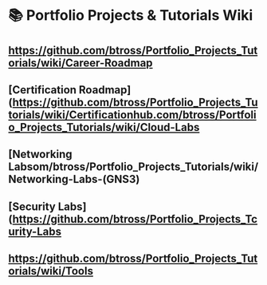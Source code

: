 # 📚 Portfolio Projects & Tutorials Wiki

## https://github.com/btross/Portfolio_Projects_Tutorials/wiki/Career-Roadmap

## [Certification Roadmap](https://github.com/btross/Portfolio_Projects_Tutorials/wiki/Certificationhub.com/btross/Portfolio_Projects_Tutorials/wiki/Cloud-Labs

## [Networking Labsom/btross/Portfolio_Projects_Tutorials/wiki/Networking-Labs-(GNS3)

## [Security Labs](https://github.com/btross/Portfolio_Projects_Tcurity-Labs

## https://github.com/btross/Portfolio_Projects_Tutorials/wiki/Tools
